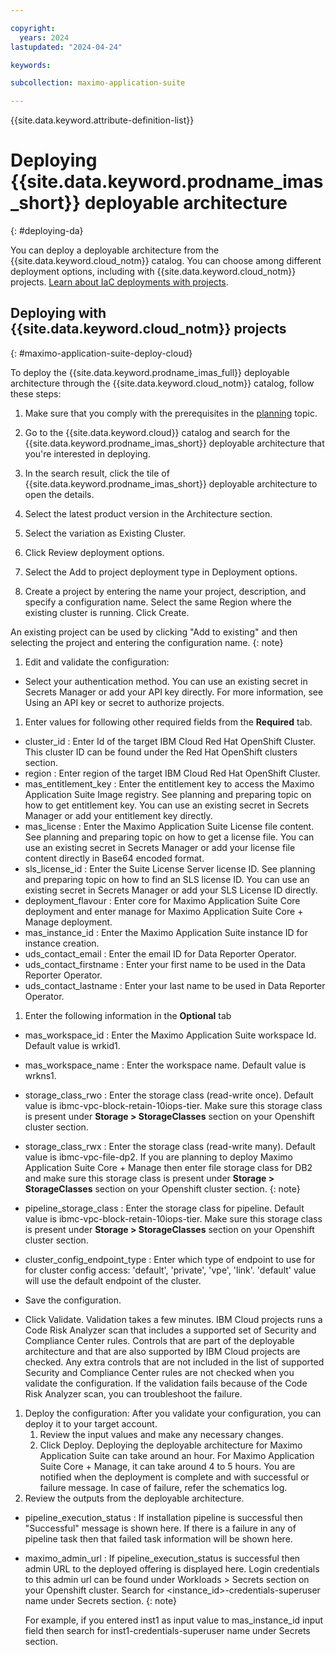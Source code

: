 ```yaml
---

copyright:
  years: 2024
lastupdated: "2024-04-24"

keywords:

subcollection: maximo-application-suite

---
```



{{site.data.keyword.attribute-definition-list}}

# Deploying {{site.data.keyword.prodname_imas_short}} deployable architecture
{: #deploying-da}

You can deploy a deployable architecture from the {{site.data.keyword.cloud_notm}} catalog. You can choose among different deployment options, including with {{site.data.keyword.cloud_notm}} projects. [Learn about IaC deployments with projects](/docs/secure-enterprise?topic=secure-enterprise-understanding-projects).

## Deploying with {{site.data.keyword.cloud_notm}} projects
{: #maximo-application-suite-deploy-cloud}

To deploy the {{site.data.keyword.prodname_imas_full}} deployable architecture through the {{site.data.keyword.cloud_notm}} catalog, follow these steps:

1. Make sure that you comply with the prerequisites in the [planning](/docs/maximo-application-suite?topic=maximo-application-suite-planning) topic.

1. Go to the {{site.data.keyword.cloud}} catalog and search for the {{site.data.keyword.prodname_imas_short}} deployable architecture that you're interested in deploying.

1. In the search result, click the tile of {{site.data.keyword.prodname_imas_short}} deployable architecture to open the details.

1. Select the latest product version in the Architecture section.

1. Select the variation as Existing Cluster.

1. Click Review deployment options.

1. Select the Add to project deployment type in Deployment options.

1. Create a project by entering the name your project, description, and specify a configuration name. Select the same Region where the existing cluster is running. Click Create.

 An existing project can be used by clicking "Add to existing" and then selecting the project and entering the configuration name.
 {: note}

1. Edit and validate the configuration:
 - Select your authentication method. You can use an existing secret in Secrets Manager or add your API key directly. For more information, see Using an API key or secret to authorize projects.
 1. Enter values for following other required fields from the **Required** tab.
   - cluster_id : Enter Id of the target IBM Cloud Red Hat OpenShift Cluster. This cluster ID can be found under the Red Hat OpenShift clusters section.
   - region : Enter region of the target IBM Cloud Red Hat OpenShift Cluster.
   - mas_entitlement_key : Enter the entitlement key to access the Maximo Application Suite Image registry. See planning and preparing topic on how to get entitlement key.
    You can use an existing secret in Secrets Manager or add your entitlement key directly.
   - mas_license : Enter the Maximo Application Suite License file content. See planning and preparing topic on how to get a license file.
    You can use an existing secret in Secrets Manager or add your license file content directly in Base64 encoded format.
   - sls_license_id : Enter the Suite License Server license ID. See planning and preparing topic on how to find an SLS license ID.
    You can use an existing secret in Secrets Manager or add your SLS License ID directly.
   - deployment_flavour : Enter core for Maximo Application Suite Core deployment and enter manage for Maximo Application Suite Core + Manage deployment.
   - mas_instance_id : Enter the Maximo Application Suite instance ID for instance creation.
   - uds_contact_email : Enter the email ID for Data Reporter Operator.
   - uds_contact_firstname : Enter your first name to be used in the Data Reporter Operator.
   - uds_contact_lastname : Enter your last name to be used in Data Reporter Operator.
   1. Enter the following information in the **Optional** tab
   - mas_workspace_id : Enter the Maximo Application Suite workspace Id. Default value is wrkid1.
   - mas_workspace_name : Enter the workspace name. Default value is wrkns1.
   - storage_class_rwo : Enter the storage class (read-write once). Default value is ibmc-vpc-block-retain-10iops-tier.
    Make sure this storage class is present under **Storage > StorageClasses** section on your Openshift cluster section.
   - storage_class_rwx : Enter the storage class (read-write many). Default value is ibmc-vpc-file-dp2.
    If you are planning to deploy Maximo Application Suite Core + Manage then enter file storage class for DB2 and make sure this storage class is present under **Storage > StorageClasses** section on your Openshift cluster section.
    {: note}

   - pipeline_storage_class : Enter the storage class for pipeline. Default value is ibmc-vpc-block-retain-10iops-tier.
    Make sure this storage class is present under **Storage > StorageClasses** section on your Openshift cluster section.
   - cluster_config_endpoint_type : Enter which type of endpoint to use for for cluster config access: 'default', 'private', 'vpe', 'link'. 'default' value will use the default endpoint of the cluster.
   - Save the configuration.
   - Click Validate. Validation takes a few minutes.
    IBM Cloud projects runs a Code Risk Analyzer scan that includes a supported set of Security and Compliance Center rules. Controls that are part of the deployable architecture and that are also supported by IBM Cloud projects are checked. Any extra controls that are not included in the list of supported Security and Compliance Center rules are not checked when you validate the configuration.
    If the validation fails because of the Code Risk Analyzer scan, you can troubleshoot the failure.
1. Deploy the configuration:
   After you validate your configuration, you can deploy it to your target account.
   1. Review the input values and make any necessary changes.
   1. Click Deploy.
     Deploying the deployable architecture for Maximo Application Suite can take around an hour. For Maximo Application Suite Core + Manage, it can take around 4 to 5 hours.
     You are notified when the deployment is complete and with successful or failure message. In case of failure, refer the schematics log.
1. Review the outputs from the deployable architecture.
 - pipeline_execution_status : If installation pipeline is successful then "Successful" message is shown here. If there is a failure in any of pipeline task then that failed task information will be shown here.
 - maximo_admin_url : If pipeline_execution_status is successful then admin URL to the deployed offering is displayed here.
   Login credentials to this admin url can be found under Workloads > Secrets section on your Openshift cluster. Search for <instance_id>-credentials-superuser name under Secrets section.
   {: note}

   For example, if you entered inst1 as input value to mas_instance_id input field then search for inst1-credentials-superuser name under Secrets section.
